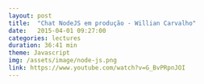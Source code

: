 ```yaml
---
layout: post
title:  "Chat NodeJS em produção - Willian Carvalho"
date:   2015-04-01 09:27:00
categories: lectures
duration: 36:41 min
theme: Javascript
img: /assets/image/node-js.png
link: https://www.youtube.com/watch?v=G_BvPRpnJOI
---
```

